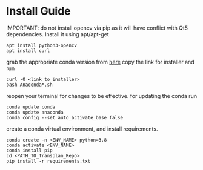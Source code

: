 # Install Guide

IMPORTANT: do not install opencv via pip as it will have conflict with Qt5 dependencies. Install it using apt/apt-get
```
apt install python3-opencv
apt install curl
```

grab the appropriate conda version from [here](https://www.anaconda.com/products/distribution)
copy the link for installer and run
```
curl -O <link_to_installer>
bash Anaconda*.sh
```

reopen your terminal for changes to be effective.
for updating the conda run
```
conda update conda
conda update anaconda
conda config --set auto_activate_base false
```

create a conda virtual environment, and install requirements.
```
conda create -n <ENV_NAME> python=3.8
conda activate <ENV_NAME>
conda install pip
cd <PATH_TO_Transplan_Repo>
pip install -r requirements.txt
```
